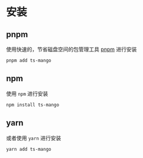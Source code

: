 # 安装

## pnpm

使用快速的，节省磁盘空间的包管理工具 [pnpm](https://pnpm.io/zh/) 进行安装

```shell
pnpm add ts-mango
```

## npm

使用 `npm` 进行安装

```shell
npm install ts-mango
```

## yarn

或者使用 `yarn` 进行安装

```shell
yarn add ts-mango
```
